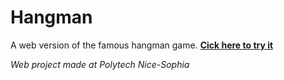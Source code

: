 # Hangman
A web version of the famous hangman game. **[Cick here to try it](https://ndmvisuals.com/hangman/index.html)**

*Web project made at Polytech Nice-Sophia*
